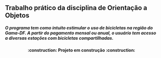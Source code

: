 ## Trabalho prático da disciplina de Orientação a Objetos 

##### O programa tem como intuito estimular o uso de bicicletas na região do Gama-DF. A partir do pagamento mensal ou anual, o usuário tem acesso a diversas estações com bicicletas compartilhadas.

<h4 align="center"> 
    :construction:  Projeto em construção  :construction:
</h4>
